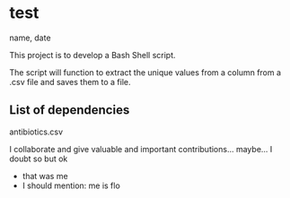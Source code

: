# test
name, date

This project is to develop a Bash Shell script.

The script will function to extract the unique values from a column from a .csv file and saves them to a file.

## List of dependencies
antibiotics.csv

I collaborate and give valuable and important contributions... maybe... I doubt so but ok
 - that was me
 - I should mention: me is flo



